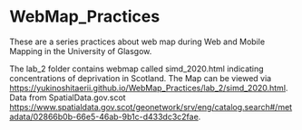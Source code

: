 # WebMap_Practices
These are a series practices about web map during Web and Mobile Mapping in the University of Glasgow.

The lab_2 folder contains webmap called simd_2020.html indicating concentrations of deprivation in Scotland.
The Map can be viewed via https://yukinoshitaerii.github.io/WebMap_Practices/lab_2/simd_2020.html.
Data from SpatialData.gov.scot https://www.spatialdata.gov.scot/geonetwork/srv/eng/catalog.search#/metadata/02866b0b-66e5-46ab-9b1c-d433dc3c2fae.


